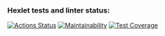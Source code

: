 ### Hexlet tests and linter status:
[![Actions Status](https://github.com/yaroslavskiba/algorithms-project-69/workflows/hexlet-check/badge.svg)](https://github.com/yaroslavskiba/algorithms-project-69/actions)
[![Maintainability](https://api.codeclimate.com/v1/badges/6c90ab68f84ff46b1ab0/maintainability)](https://codeclimate.com/github/yaroslavskiba/algorithms-project-69/maintainability)
[![Test Coverage](https://api.codeclimate.com/v1/badges/6c90ab68f84ff46b1ab0/test_coverage)](https://codeclimate.com/github/yaroslavskiba/algorithms-project-69/test_coverage)

